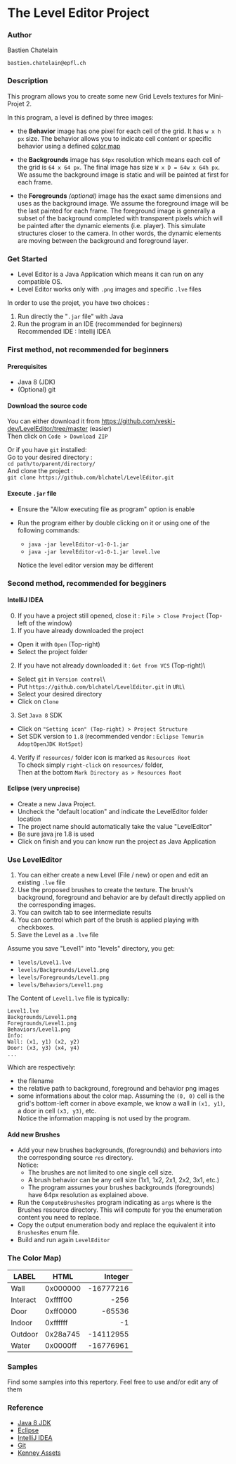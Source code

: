 # The Level Editor Project

### Author
Bastien Chatelain 

`bastien.chatelain@epfl.ch`


### Description

This program allows you to create some new Grid Levels textures for Mini-Projet 2.

In this program, a level is defined by three images: 
    
* the **Behavior** image has one pixel for each cell of the grid. It has `w x h px` size. The behavior allows you to 
indicate cell content or specific behavior using a defined [color map]() 

* the **Backgrounds** image has `64px` resolution which means each cell of the grid is `64 x 64 px`. The final image
has size `W x D = 64w x 64h px`. We assume the background image is static and will be painted at first for each frame. 

* the **Foregrounds** _(optional)_ image has the exact same dimensions and uses as the background image. 
We assume the foreground image will be the last painted for each frame.
The foreground image is generally a subset of the background completed with transparent pixels which will be painted 
after the dynamic elements (i.e. player).
This simulate structures closer to the camera. In other words, the dynamic elements are moving between the background
and foreground layer.   

### Get Started

* Level Editor is a Java Application which means it can run on any compatible OS. 
* Level Editor works only with `.png` images and specific `.lve` files

In order to use the projet, you have two choices :
1. Run directly the "`.jar` file" with Java
2. Run the program in an IDE (recommended for beginners)\
Recommended IDE : Intellij IDEA

### First method, not recommended for beginners
#### Prerequisites

* Java 8 (JDK)
* (Optional) git 

#### Download the source code 

You can either download it from https://github.com/veski-dev/LevelEditor/tree/master (easier)\
Then click on `Code > Download ZIP`

Or if you have `git` installed:\
Go to your desired directory :\
```cd path/to/parent/directory/```\
And clone the project :\
```git clone https://github.com/blchatel/LevelEditor.git```

#### Execute `.jar` file

* Ensure the "Allow executing file as program" option is enable
* Run the program either by double clicking on it or using one of the following commands: 
    * `java -jar levelEditor-v1-0-1.jar`
    * `java -jar levelEditor-v1-0-1.jar level.lve`
    
    Notice the level editor version may be different

### Second method, recommended for begginers

#### IntelliJ IDEA

0. If you have a project still opened, close it : `File > Close Project` (Top-left of  the window)
1. If you have already downloaded the project
- Open it with `Open` (Top-right)
- Select the project folder
2. If you have not already downloaded it : `Get from VCS` (Top-right)\
- Select `git` in `Version control`\
- Put `https://github.com/blchatel/LevelEditor.git` in `URL`\
- Select your desired directory
- Click on `Clone`
3. Set `Java 8` SDK
- Click on `"Setting icon" (Top-right) > Project Structure`
- Set SDK version to `1.8` (recommended vendor : `Eclipse Temurin AdoptOpenJDK HotSpot`)
4. Verify if `resources/` folder icon is marked as `Resources Root`\
To check simply `right-click` on `resources/` folder,\
Then at the bottom `Mark Directory as > Resources Root`

#### Eclipse (very unprecise)

* Create a new Java Project.
* Uncheck the "default location" and indicate the LevelEditor folder location
* The project name should automatically take the value "LevelEditor"
* Be sure java jre 1.8 is used
* Click on finish and you can know run the project as Java Application
  
### Use LevelEditor

1. You can either create a new Level (File / new) or open and edit an existing `.lve` file
2. Use the proposed brushes to create the texture. The brush's background, foreground and behavior are 
by default directly applied on the corresponding images. 
3. You can switch tab to see intermediate results
4. You can control which part of the brush is applied playing with checkboxes.   
5. Save the Level as a `.lve` file

Assume you save "Level1" into "levels" directory, you get:
* `levels/Level1.lve`
* `levels/Backgrounds/Level1.png`
* `levels/Foregrounds/Level1.png`
* `levels/Behaviors/Level1.png`

The Content of `Level1.lve` file is typically:
```
Level1.lve 
Backgrounds/Level1.png 
Foregrounds/Level1.png 
Behaviors/Level1.png 
Info: 
Wall: (x1, y1) (x2, y2) 
Door: (x3, y3) (x4, y4) 
...
```
Which are respectively:
* the filename 
* the relative path to background, foreground and behavior png images
* some informations about the color map. Assuming the `(0, 0)` cell is the grid's bottom-left corner in 
above example, we know a wall in `(x1, y1)`, a door in cell `(x3, y3)`, etc.  
Notice the information mapping is not used by the program.  

#### Add new Brushes

* Add your new brushes backgrounds, (foregrounds) and behaviors into the corresponding
source `res` directory.  
Notice: 
    * The brushes are not limited to one single cell size. 
    * A brush behavior can be any cell size (1x1, 1x2, 2x1, 2x2, 3x1, etc.)
    * The program assumes your brushes backgrounds (foregrounds) have 64px 
    resolution as explained above.
* Run the `ComputeBrushesRes` program indicating as `args` where is the Brushes resource
directory. This will compute for you the enumeration content you need to replace.
* Copy the output enumeration body and replace the equivalent it into `BrushesRes` enum file. 
* Build and run again `LevelEditor`       

### The Color Map)
 
LABEL   | HTML     | Integer  
------- | -------- | ---------:
Wall    | 0x000000 | -16777216 
Interact| 0xffff00 |      -256      
Door    | 0xff0000 | -65536     
Indoor  | 0xffffff | -1     
Outdoor | 0x28a745 | -14112955      
Water   | 0x0000ff | -16776961      

### Samples

Find some samples into this repertory. Feel free to use and/or edit any of them

### Reference

* [Java 8 JDK](https://www.oracle.com/technetwork/java/javase/downloads/jdk8-downloads-2133151.html)
* [Eclipse](http://www.eclipse.org)
* [IntelliJ IDEA](https://www.jetbrains.com/idea/)
* [Git](https://git-scm.com/)
* [Kenney Assets](https://kenney.nl/assets/rpg-base)

